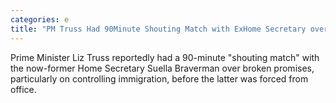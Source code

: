 ```yaml
---
categories: e
title: "PM Truss Had 90Minute Shouting Match with ExHome Secretary over Immigration Betrayal"
---
```

Prime Minister Liz Truss reportedly had a 90-minute "shouting match" with the now-former Home Secretary Suella Braverman over broken promises, particularly on controlling immigration, before the latter was forced from office. 